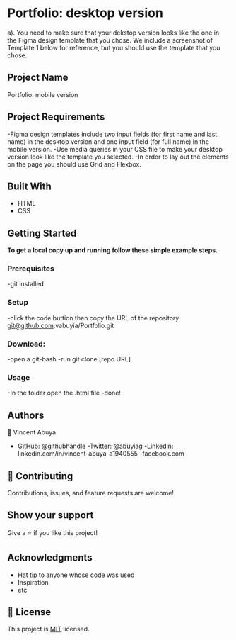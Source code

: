 # Portfolio: desktop version

a). You need to make sure that your dekstop version looks like the one in the Figma design template that you chose. We include a screenshot of Template 1 below for reference, but you should use the template that you chose.

## Project Name

Portfolio: mobile version

## Project Requirements

-Figma design templates include two input fields (for first name and last name) in the desktop version and one input field (for full
name) in the mobile version.
-Use media queries in your CSS file to make your desktop version look like the template you selected.
-In order to lay out the elements on the page you should use Grid and Flexbox.

## Built With

- HTML
- CSS

## Getting Started

**To get a local copy up and running follow these simple example steps.**

### Prerequisites

-git installed

### Setup

-click the code buttion then copy the URL of the repository git@github.com:vabuyia/Portfolio.git

### Download:

-open a git-bash
-run git clone [repo URL]

### Usage

-In the folder open the .html file
-done!

## Authors

👤 Vincent Abuya

- GitHub: [@githubhandle](https://github.com/vabuyia)
  -Twitter: @abuyiag
  -Linkedln: linkedin.com/in/vincent-abuya-a1940555
  -facebook.com

## 🤝 Contributing

Contributions, issues, and feature requests are welcome!

## Show your support

Give a ⭐️ if you like this project!

## Acknowledgments

- Hat tip to anyone whose code was used
- Inspiration
- etc

## 📝 License

This project is [MIT](./MIT.md) licensed.
